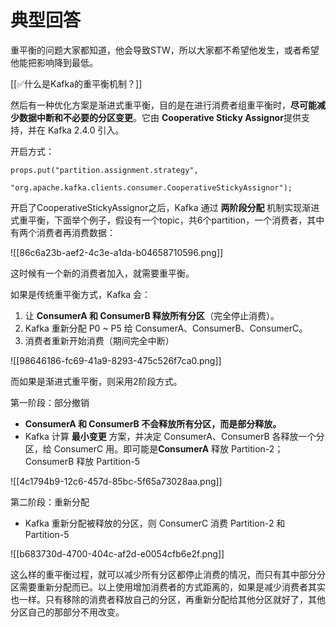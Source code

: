 # 典型回答


重平衡的问题大家都知道，他会导致STW，所以大家都不希望他发生，或者希望他能把影响降到最低。



[[✅什么是Kafka的重平衡机制？]]



然后有一种优化方案是渐进式重平衡，目的是在进行消费者组重平衡时，**尽可能减少数据中断和不必要的分区变更**。它由 **Cooperative Sticky Assignor**提供支持，并在 Kafka 2.4.0 引入。  



开启方式：



```plain
props.put("partition.assignment.strategy",
          "org.apache.kafka.clients.consumer.CooperativeStickyAssignor");
```



开启了CooperativeStickyAssignor之后，Kafka 通过 **两阶段分配** 机制实现渐进式重平衡，下面举个例子，假设有一个topic，共6个partition，一个消费者，其中有两个消费者再消费数据：



![[86c6a23b-aef2-4c3e-a1da-b04658710596.png]]



这时候有一个新的消费者加入，就需要重平衡。



如果是传统重平衡方式，Kafka 会：

1. 让 **ConsumerA 和 ConsumerB 释放所有分区**（完全停止消费）。
2. Kafka 重新分配 P0 ~ P5 给 ConsumerA、ConsumerB、ConsumerC。
3. 消费者重新开始消费（期间完全中断）



![[98646186-fc69-41a9-8293-475c526f7ca0.png]]



而如果是渐进式重平衡，则采用2阶段方式。



第一阶段：部分撤销



+ **ConsumerA 和 ConsumerB 不会释放所有分区，而是部分释放。**
+ Kafka 计算 **最小变更** 方案，并决定 ConsumerA、ConsumerB 各释放一个分区，给 ConsumerC 用。即可能是**ConsumerA** 释放 Partition-2；ConsumerB 释放 Partition-5



![[4c1794b9-12c6-457d-85bc-5f65a73028aa.png]]



第二阶段：重新分配

+ Kafka 重新分配被释放的分区，则 ConsumerC 消费 Partition-2 和 Partition-5



![[b683730d-4700-404c-af2d-e0054cfb6e2f.png]]



这么样的重平衡过程，就可以减少所有分区都停止消费的情况，而只有其中部分分区需要重新分配而已。以上使用增加消费者的方式距离的，如果是减少消费者其实也一样。只有移除的消费者释放自己的分区，再重新分配给其他分区就好了，其他分区自己的那部分不用改变。

